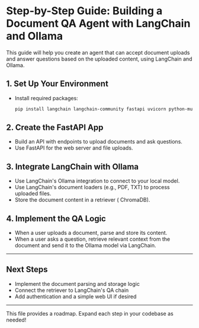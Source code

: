 # Step-by-Step Guide: Building a Document QA Agent with LangChain and Ollama

This guide will help you create an agent that can accept document uploads and answer questions based on the uploaded content, using LangChain and Ollama.

## 1. Set Up Your Environment
- Install required packages:
  ```powershell
  pip install langchain langchain-community fastapi uvicorn python-multipart
  ```

## 2. Create the FastAPI App
- Build an API with endpoints to upload documents and ask questions.
- Use FastAPI for the web server and file uploads.

## 3. Integrate LangChain with Ollama
- Use LangChain's Ollama integration to connect to your local model.
- Use LangChain's document loaders (e.g., PDF, TXT) to process uploaded files.
- Store the document content in a retriever ( ChromaDB).

## 4. Implement the QA Logic
- When a user uploads a document, parse and store its content.
- When a user asks a question, retrieve relevant context from the document and send it to the Ollama model via LangChain.


---

## Next Steps
- Implement the document parsing and storage logic
- Connect the retriever to LangChain's QA chain
- Add authentication and a simple web UI if desired

---

This file provides a roadmap. Expand each step in your codebase as needed!
